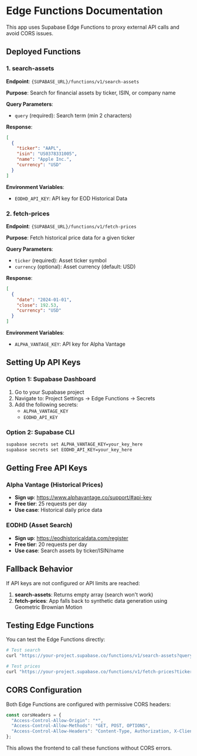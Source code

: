 # Edge Functions Documentation

This app uses Supabase Edge Functions to proxy external API calls and avoid CORS issues.

## Deployed Functions

### 1. search-assets
**Endpoint**: `{SUPABASE_URL}/functions/v1/search-assets`

**Purpose**: Search for financial assets by ticker, ISIN, or company name

**Query Parameters**:
- `query` (required): Search term (min 2 characters)

**Response**:
```json
[
  {
    "ticker": "AAPL",
    "isin": "US0378331005",
    "name": "Apple Inc.",
    "currency": "USD"
  }
]
```

**Environment Variables**:
- `EODHD_API_KEY`: API key for EOD Historical Data

### 2. fetch-prices
**Endpoint**: `{SUPABASE_URL}/functions/v1/fetch-prices`

**Purpose**: Fetch historical price data for a given ticker

**Query Parameters**:
- `ticker` (required): Asset ticker symbol
- `currency` (optional): Asset currency (default: USD)

**Response**:
```json
[
  {
    "date": "2024-01-01",
    "close": 192.53,
    "currency": "USD"
  }
]
```

**Environment Variables**:
- `ALPHA_VANTAGE_KEY`: API key for Alpha Vantage

## Setting Up API Keys

### Option 1: Supabase Dashboard
1. Go to your Supabase project
2. Navigate to: Project Settings → Edge Functions → Secrets
3. Add the following secrets:
   - `ALPHA_VANTAGE_KEY`
   - `EODHD_API_KEY`

### Option 2: Supabase CLI
```bash
supabase secrets set ALPHA_VANTAGE_KEY=your_key_here
supabase secrets set EODHD_API_KEY=your_key_here
```

## Getting Free API Keys

### Alpha Vantage (Historical Prices)
- **Sign up**: https://www.alphavantage.co/support/#api-key
- **Free tier**: 25 requests per day
- **Use case**: Historical daily price data

### EODHD (Asset Search)
- **Sign up**: https://eodhistoricaldata.com/register
- **Free tier**: 20 requests per day
- **Use case**: Search assets by ticker/ISIN/name

## Fallback Behavior

If API keys are not configured or API limits are reached:
1. **search-assets**: Returns empty array (search won't work)
2. **fetch-prices**: App falls back to synthetic data generation using Geometric Brownian Motion

## Testing Edge Functions

You can test the Edge Functions directly:

```bash
# Test search
curl "https://your-project.supabase.co/functions/v1/search-assets?query=apple"

# Test prices
curl "https://your-project.supabase.co/functions/v1/fetch-prices?ticker=AAPL&currency=USD"
```

## CORS Configuration

Both Edge Functions are configured with permissive CORS headers:
```typescript
const corsHeaders = {
  "Access-Control-Allow-Origin": "*",
  "Access-Control-Allow-Methods": "GET, POST, OPTIONS",
  "Access-Control-Allow-Headers": "Content-Type, Authorization, X-Client-Info, Apikey",
};
```

This allows the frontend to call these functions without CORS errors.
